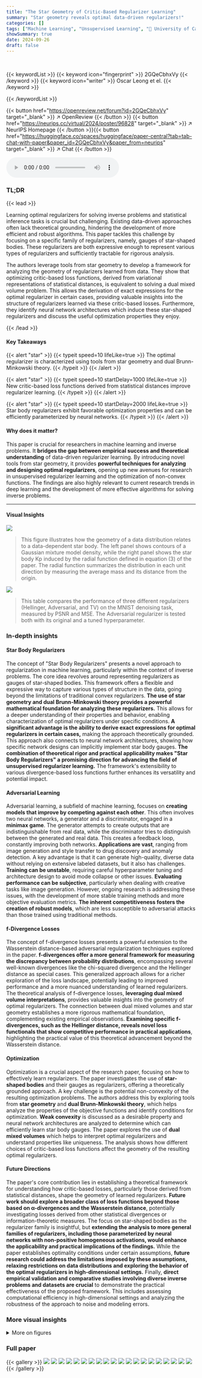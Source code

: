 ```yaml
---
title: "The Star Geometry of Critic-Based Regularizer Learning"
summary: "Star geometry reveals optimal data-driven regularizers!"
categories: []
tags: ["Machine Learning", "Unsupervised Learning", "🏢 University of California, Los Angeles",]
showSummary: true
date: 2024-09-26
draft: false
---
```


<br>

{{< keywordList >}}
{{< keyword icon="fingerprint" >}} 2GQeCbhxVy {{< /keyword >}}
{{< keyword icon="writer" >}} Oscar Leong et el. {{< /keyword >}}
 
{{< /keywordList >}}

{{< button href="https://openreview.net/forum?id=2GQeCbhxVy" target="_blank" >}}
↗ OpenReview
{{< /button >}}
{{< button href="https://neurips.cc/virtual/2024/poster/96828" target="_blank" >}}
↗ NeurIPS Homepage
{{< /button >}}{{< button href="https://huggingface.co/spaces/huggingface/paper-central?tab=tab-chat-with-paper&paper_id=2GQeCbhxVy&paper_from=neurips" target="_blank" >}}
↗ Chat
{{< /button >}}



<audio controls>
    <source src="https://ai-paper-reviewer.com/2GQeCbhxVy/podcast.wav" type="audio/wav">
    Your browser does not support the audio element.
</audio>


### TL;DR


{{< lead >}}

Learning optimal regularizers for solving inverse problems and statistical inference tasks is crucial but challenging. Existing data-driven approaches often lack theoretical grounding, hindering the development of more efficient and robust algorithms. This paper tackles this challenge by focusing on a specific family of regularizers, namely, gauges of star-shaped bodies. These regularizers are both expressive enough to represent various types of regularizers and sufficiently tractable for rigorous analysis. 

The authors leverage tools from star geometry to develop a framework for analyzing the geometry of regularizers learned from data. They show that optimizing critic-based loss functions, derived from variational representations of statistical distances, is equivalent to solving a dual mixed volume problem. This allows the derivation of exact expressions for the optimal regularizer in certain cases, providing valuable insights into the structure of regularizers learned via these critic-based losses. Furthermore, they identify neural network architectures which induce these star-shaped regularizers and discuss the useful optimization properties they enjoy.

{{< /lead >}}


#### Key Takeaways

{{< alert "star" >}}
{{< typeit speed=10 lifeLike=true >}} The optimal regularizer is characterized using tools from star geometry and dual Brunn-Minkowski theory. {{< /typeit >}}
{{< /alert >}}

{{< alert "star" >}}
{{< typeit speed=10 startDelay=1000 lifeLike=true >}} New critic-based loss functions derived from statistical distances improve regularizer learning. {{< /typeit >}}
{{< /alert >}}

{{< alert "star" >}}
{{< typeit speed=10 startDelay=2000 lifeLike=true >}} Star body regularizers exhibit favorable optimization properties and can be efficiently parameterized by neural networks. {{< /typeit >}}
{{< /alert >}}

#### Why does it matter?
This paper is crucial for researchers in machine learning and inverse problems.  It **bridges the gap between empirical success and theoretical understanding** of data-driven regularizer learning. By introducing novel tools from star geometry, it provides **powerful techniques for analyzing and designing optimal regularizers**, opening up new avenues for research in unsupervised regularizer learning and the optimization of non-convex functions. The findings are also highly relevant to current research trends in deep learning and  the development of more effective algorithms for solving inverse problems.

------
#### Visual Insights



![](https://ai-paper-reviewer.com/2GQeCbhxVy/figures_4_1.jpg)

> This figure illustrates how the geometry of a data distribution relates to a data-dependent star body. The left panel shows contours of a Gaussian mixture model density, while the right panel shows the star body Kp induced by the radial function defined in equation (3) of the paper.  The radial function summarizes the distribution in each unit direction by measuring the average mass and its distance from the origin.





![](https://ai-paper-reviewer.com/2GQeCbhxVy/tables_8_1.jpg)

> This table compares the performance of three different regularizers (Hellinger, Adversarial, and TV) on the MNIST denoising task, measured by PSNR and MSE.  The Adversarial regularizer is tested both with its original and a tuned hyperparameter.





### In-depth insights


#### Star Body Regularizers
The concept of "Star Body Regularizers" presents a novel approach to regularization in machine learning, particularly within the context of inverse problems.  The core idea revolves around representing regularizers as gauges of star-shaped bodies. This framework offers a flexible and expressive way to capture various types of structure in the data, going beyond the limitations of traditional convex regularizers.  **The use of star geometry and dual Brunn-Minkowski theory provides a powerful mathematical foundation for analyzing these regularizers.**  This allows for a deeper understanding of their properties and behavior, enabling characterization of optimal regularizers under specific conditions.  **A significant advantage is the ability to derive exact expressions for optimal regularizers in certain cases,** making the approach theoretically grounded.  This approach also connects to neural network architectures, showing how specific network designs can implicitly implement star body gauges.  **The combination of theoretical rigor and practical applicability makes "Star Body Regularizers" a promising direction for advancing the field of unsupervised regularizer learning.** The framework's extensibility to various divergence-based loss functions further enhances its versatility and potential impact.

#### Adversarial Learning
Adversarial learning, a subfield of machine learning, focuses on **creating models that improve by competing against each other**.  This often involves two neural networks, a generator and a discriminator, engaged in a **minimax game**. The generator attempts to create outputs that are indistinguishable from real data, while the discriminator tries to distinguish between the generated and real data. This creates a feedback loop, constantly improving both networks.  **Applications are vast**, ranging from image generation and style transfer to drug discovery and anomaly detection. A key advantage is that it can generate high-quality, diverse data without relying on extensive labeled datasets, but it also has challenges.  **Training can be unstable**, requiring careful hyperparameter tuning and architecture design to avoid mode collapse or other issues.  **Evaluating performance can be subjective**, particularly when dealing with creative tasks like image generation. However, ongoing research is addressing these issues, with the development of more stable training methods and more objective evaluation metrics.  **The inherent competitiveness fosters the creation of robust models**, which are less susceptible to adversarial attacks than those trained using traditional methods.

#### f-Divergence Losses
The concept of f-divergence losses presents a powerful extension to the Wasserstein distance-based adversarial regularization techniques explored in the paper.  **f-divergences offer a more general framework for measuring the discrepancy between probability distributions**, encompassing several well-known divergences like the chi-squared divergence and the Hellinger distance as special cases.  This generalized approach allows for a richer exploration of the loss landscape, potentially leading to improved performance and a more nuanced understanding of learned regularizers.  The theoretical analysis of f-divergence losses, **leveraging dual mixed volume interpretations**, provides valuable insights into the geometry of optimal regularizers.  The connection between dual mixed volumes and star geometry establishes a more rigorous mathematical foundation, complementing existing empirical observations.  **Examining specific f-divergences, such as the Hellinger distance, reveals novel loss functionals that show competitive performance in practical applications**, highlighting the practical value of this theoretical advancement beyond the Wasserstein distance.

#### Optimization
Optimization is a crucial aspect of the research paper, focusing on how to effectively learn regularizers.  The paper investigates the use of **star-shaped bodies** and their gauges as regularizers, offering a theoretically grounded approach.  A key challenge is the potential non-convexity of the resulting optimization problems. The authors address this by exploring tools from **star geometry** and **dual Brunn-Minkowski theory**, which helps analyze the properties of the objective functions and identify conditions for optimization.  **Weak convexity** is discussed as a desirable property and neural network architectures are analyzed to determine which can efficiently learn star body gauges.   The paper explores the use of **dual mixed volumes** which helps to interpret optimal regularizers and understand properties like uniqueness.  The analysis shows how different choices of critic-based loss functions affect the geometry of the resulting optimal regularizers.

#### Future Directions
The paper's core contribution lies in establishing a theoretical framework for understanding how critic-based losses, particularly those derived from statistical distances, shape the geometry of learned regularizers.  **Future work should explore a broader class of loss functions beyond those based on α-divergences and the Wasserstein distance**, potentially investigating losses derived from other statistical divergences or information-theoretic measures.  The focus on star-shaped bodies as the regularizer family is insightful, but **extending the analysis to more general families of regularizers, including those parameterized by neural networks with non-positive homogeneous activations, would enhance the applicability and practical implications of the findings.**  While the paper establishes optimality conditions under certain assumptions, **future research could address the limitations imposed by these assumptions, relaxing restrictions on data distributions and exploring the behavior of the optimal regularizers in high-dimensional settings.**  Finally, **direct empirical validation and comparative studies involving diverse inverse problems and datasets are crucial** to demonstrate the practical effectiveness of the proposed framework. This includes assessing computational efficiency in high-dimensional settings and analyzing the robustness of the approach to noise and modeling errors.


### More visual insights

<details>
<summary>More on figures
</summary>


![](https://ai-paper-reviewer.com/2GQeCbhxVy/figures_6_1.jpg)

> This figure shows the data-dependent star body Lr,n for different values of the parameter α. The star body Lr,n is derived from the dual mixed volume interpretation of the adversarial loss function and depends on the data distributions Dr and Dn. Each subplot represents a different value of α and shows the contours of the corresponding Lr,n. The plots show how the geometry of the data distributions Dr and Dn affects the shape of the optimal regularizer Lr,n.


![](https://ai-paper-reviewer.com/2GQeCbhxVy/figures_6_2.jpg)

> This figure visualizes the distributions from Example 2 in the paper.  It shows the star bodies Lr and Ln derived from the data distributions Dr and Dn, respectively. The left panel displays contours of Lr and Ln. The middle panel shows contours of Lr, Ln, and their dual mixed volume Lr,n.  The right panel shows the optimal regularizer, Lr,n, which is a function of the two original distributions. This illustrates how the geometry of the data relates to the optimal star body regularizer.


![](https://ai-paper-reviewer.com/2GQeCbhxVy/figures_7_1.jpg)

> This figure shows three star bodies: Lr, Ln, and K+,λ.  Lr and Ln represent the star bodies derived from the distributions Dr (likely data) and Dn (unlikely data), respectively, using the method described in Theorem 3.1 of the paper. K+,λ is the optimal regularizer obtained by minimizing a specific loss function, also detailed in Theorem 3.1.  The figure visually demonstrates how the optimal regularizer K+,λ balances the geometry of Lr and Ln; it is larger in regions where Lr dominates and smaller where Ln dominates.  K−,λ is also shown to highlight that the optimal regularizer is not simply a dilation of Lr.  It demonstrates that K+,λ has the favorable property of assigning low values to likely data and high values to unlikely data, whereas K−,λ does not.


![](https://ai-paper-reviewer.com/2GQeCbhxVy/figures_28_1.jpg)

> This figure visualizes the data-dependent star bodies Lr,n for different values of the parameter α, which controls the shape of the distributions D<sub>r</sub> and D<sub>n</sub>.  The left column shows the contours of the distributions' star bodies, L<sub>r</sub> and L<sub>n</sub>.  The middle column adds the contour of the learned regularizer (star body) L<sub>r,n</sub>, highlighting how it balances the two data distributions.  The right column shows L<sub>r,n</sub> alone, illustrating the final regularizer learned for each α.


![](https://ai-paper-reviewer.com/2GQeCbhxVy/figures_29_1.jpg)

> This figure visualizes the data-dependent star bodies Lr,n obtained from different choices of parameter α.  Each row presents the contours of the data distributions (Lr and La), the resulting optimal star body (Lr,n) and the resulting shape Lr,n. This demonstrates how the shape of the optimal regularizer varies with α, showing the flexibility of star-shaped regularizers in capturing different data distributions.


![](https://ai-paper-reviewer.com/2GQeCbhxVy/figures_30_1.jpg)

> This figure visualizes how the harmonic combination of a star body and a Euclidean ball becomes convex as the parameter p increases. The star body is generated from a Gaussian mixture model, showcasing a data-dependent star body whose squared gauge transitions from nonconvex to weakly convex with increasing p. This illustrates the optimization properties of star body regularizers.


</details>






### Full paper

{{< gallery >}}
<img src="https://ai-paper-reviewer.com/2GQeCbhxVy/1.png" class="grid-w50 md:grid-w33 xl:grid-w25" />
<img src="https://ai-paper-reviewer.com/2GQeCbhxVy/2.png" class="grid-w50 md:grid-w33 xl:grid-w25" />
<img src="https://ai-paper-reviewer.com/2GQeCbhxVy/3.png" class="grid-w50 md:grid-w33 xl:grid-w25" />
<img src="https://ai-paper-reviewer.com/2GQeCbhxVy/4.png" class="grid-w50 md:grid-w33 xl:grid-w25" />
<img src="https://ai-paper-reviewer.com/2GQeCbhxVy/5.png" class="grid-w50 md:grid-w33 xl:grid-w25" />
<img src="https://ai-paper-reviewer.com/2GQeCbhxVy/6.png" class="grid-w50 md:grid-w33 xl:grid-w25" />
<img src="https://ai-paper-reviewer.com/2GQeCbhxVy/7.png" class="grid-w50 md:grid-w33 xl:grid-w25" />
<img src="https://ai-paper-reviewer.com/2GQeCbhxVy/8.png" class="grid-w50 md:grid-w33 xl:grid-w25" />
<img src="https://ai-paper-reviewer.com/2GQeCbhxVy/9.png" class="grid-w50 md:grid-w33 xl:grid-w25" />
<img src="https://ai-paper-reviewer.com/2GQeCbhxVy/10.png" class="grid-w50 md:grid-w33 xl:grid-w25" />
<img src="https://ai-paper-reviewer.com/2GQeCbhxVy/11.png" class="grid-w50 md:grid-w33 xl:grid-w25" />
<img src="https://ai-paper-reviewer.com/2GQeCbhxVy/12.png" class="grid-w50 md:grid-w33 xl:grid-w25" />
<img src="https://ai-paper-reviewer.com/2GQeCbhxVy/13.png" class="grid-w50 md:grid-w33 xl:grid-w25" />
<img src="https://ai-paper-reviewer.com/2GQeCbhxVy/14.png" class="grid-w50 md:grid-w33 xl:grid-w25" />
<img src="https://ai-paper-reviewer.com/2GQeCbhxVy/15.png" class="grid-w50 md:grid-w33 xl:grid-w25" />
<img src="https://ai-paper-reviewer.com/2GQeCbhxVy/16.png" class="grid-w50 md:grid-w33 xl:grid-w25" />
<img src="https://ai-paper-reviewer.com/2GQeCbhxVy/17.png" class="grid-w50 md:grid-w33 xl:grid-w25" />
<img src="https://ai-paper-reviewer.com/2GQeCbhxVy/18.png" class="grid-w50 md:grid-w33 xl:grid-w25" />
<img src="https://ai-paper-reviewer.com/2GQeCbhxVy/19.png" class="grid-w50 md:grid-w33 xl:grid-w25" />
<img src="https://ai-paper-reviewer.com/2GQeCbhxVy/20.png" class="grid-w50 md:grid-w33 xl:grid-w25" />
{{< /gallery >}}